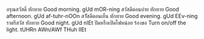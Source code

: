 อรุณสวัสดิ์	ทักทาย	Good morning.	gUd mOR-ning
สวัสดีตอนบ่าย	ทักทาย	Good afternoon.	gUd af-tuhr-nOOn
สวััสดีตอนเย็น	ทักทาย	Good evening.	gUd EEv-ning
ราตรีสวัส	ทักทาย	Good night.	gUd nIEt
ปิดหรือเปิดไฟหน่อย	ร้องขอ	Turn on/off the light.	tUHRn AWn/AWf THuh lIEt